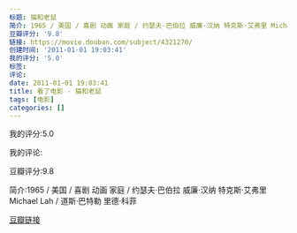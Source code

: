 ```yaml
---
标题: 猫和老鼠
简介: 1965 / 美国 / 喜剧 动画 家庭 / 约瑟夫·巴伯拉 威廉·汉纳 特克斯·艾弗里 Michael Lah / 道斯·巴特勒 里德·科菲
豆瓣评分: '9.8'
链接: https://movie.douban.com/subject/4321270/
创建时间: '2011-01-01 19:03:41'
我的评分: '5.0'
标签:
评论:
date: 2011-01-01 19:03:41
title: 看了电影 - 猫和老鼠
tags: [电影]
categories: []
---
```


我的评分:5.0

我的评论:

豆瓣评分:9.8

简介:1965 / 美国 / 喜剧 动画 家庭 / 约瑟夫·巴伯拉 威廉·汉纳 特克斯·艾弗里 Michael Lah / 道斯·巴特勒 里德·科菲

[豆瓣链接](https://movie.douban.com/subject/4321270/)

